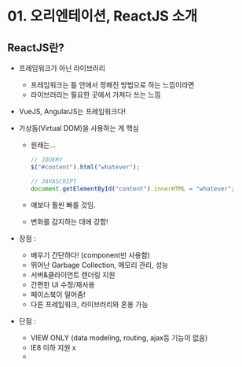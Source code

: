 # 01. 오리엔테이션, ReactJS 소개

## ReactJS란?

- 프레임워크가 아닌 라이브러리

  - 프레임워크는 틀 안에서 정해진 방법으로 하는 느낌이라면
  - 라이브러리는 필요한 곳에서 가져다 쓰는 느낌

- VueJS, AngularJS는 프레임워크다!

- 가상돔(Virtual DOM)을 사용하는 게 핵심

  - 원래는...

    ```javascript
    // JQUERY
    $("#content").html("whatever");
    
    // JAVASCRIPT
    document.getElementById("content").innerHTML = "whatever";
    ```

  - 얘보다 훨씬 빠를 것임.

  - 변화를 감지하는 데에 강함!



- 장점 :
  - 배우기 간단하다! (component만 사용함)
  - 뛰어난 Garbage Collection, 메모리 관리, 성능
  - 서버&클라이언트 렌더링 지원
  - 간편한 UI 수정/재사용
  - 페이스북이 밀어줌!
  - 다른 프레임워크, 라이브러리와 혼용 가능
- 단점 :
  - VIEW ONLY (data modeling, routing, ajax등 기능이 없음)
  - IE8 이하 지원 x
  - 